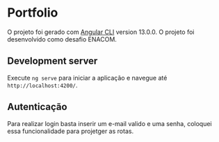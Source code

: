 # Portfolio

O projeto foi gerado com [Angular CLI](https://github.com/angular/angular-cli) version 13.0.0. O projeto foi desenvolvido como desafio ENACOM.

## Development server

Execute `ng serve` para iniciar a aplicação e navegue até `http://localhost:4200/`.

## Autenticação
Para realizar login basta inserir um e-mail valido e uma senha, coloquei essa funcionalidade para projetger as rotas.
